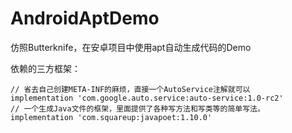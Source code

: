# AndroidAptDemo
仿照Butterknife，在安卓项目中使用apt自动生成代码的Demo

依赖的三方框架：
```
// 省去自己创建META-INF的麻烦，直接一个AutoService注解就可以
implementation 'com.google.auto.service:auto-service:1.0-rc2'
// 一个生成Java文件的框架，里面提供了各种写方法和写类等的简单写法。
implementation 'com.squareup:javapoet:1.10.0'
```
